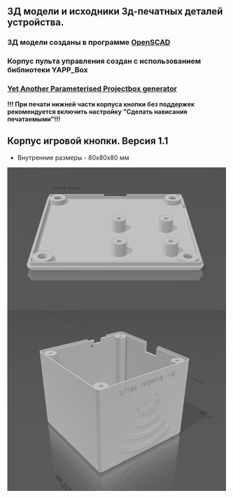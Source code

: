 ## 3Д модели и исходники 3д-печатных деталей устройства.
### 3Д модели созданы в программе [OpenSCAD](https://openscad.org/)
### Корпус пульта управления создан с использованием библиотеки YAPP_Box 
### [Yet Another Parameterised Projectbox generator](https://mrwheel-docs.gitbook.io/yappgenerator_en/)
**!!! При печати нижней части корпуса кнопки без поддержек рекомендуется включить настройку "Сделать нависания печатаемыми"!!!**

## Корпус игровой кнопки. Версия 1.1
- Внутренние размеры - 80x80x80 мм

<img align="center" width=500 src="https://github.com/MelexinVN/bs_kombo_bs/blob/main/3d/button_box_v.1.1 (80mm)/button_box_niz.PNG" />

<img align="center" width=500 src="https://github.com/MelexinVN/bs_kombo_bs/blob/main/3d/button_box_v.1.1 (80mm)/button_box_verh.PNG" />

